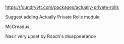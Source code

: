 https://foundryvtt.com/packages/actually-private-rolls

Suggest adding Actually Private Rolls module

McCreadus


Nasir very upset by Roach's disappearance

